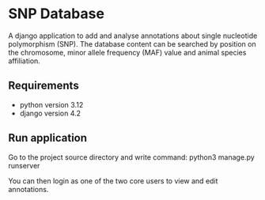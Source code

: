 # SNP Database
A django application to add and analyse annotations about single nucleotide polymorphism (SNP).
The database content can be searched by position on the chromosome,
minor allele frequency (MAF) value and animal species affiliation.

## Requirements
- python version 3.12
- django version 4.2
## Run application
Go to the project source directory and write command:
python3 manage.py runserver

You can then login as one of the two core users to view and edit annotations.

